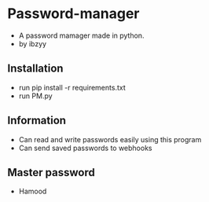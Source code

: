 # Password-manager
- A password mamager made in python.
- by ibzyy
## Installation
- run pip install -r requirements.txt
- run PM.py
## Information
- Can read and write passwords easily using this program
- Can send saved passwords to webhooks 
## Master password
- Hamood
